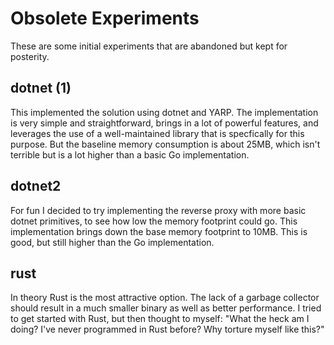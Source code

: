 # Obsolete Experiments

These are some initial experiments that are abandoned but kept for posterity.

## dotnet (1)

This implemented the solution using dotnet and YARP.
The implementation is very simple and straightforward, brings in a lot of powerful features, and leverages the use of a well-maintained library that is specfically for this purpose.
But the baseline memory consumption is about 25MB, which isn't terrible but is a lot higher than a basic Go implementation.

## dotnet2

For fun I decided to try implementing the reverse proxy with more basic dotnet primitives, to see how low the memory footprint could go.
This implementation brings down the base memory footprint to 10MB. This is good, but still higher than the Go implementation.

## rust

In theory Rust is the most attractive option.
The lack of a garbage collector should result in a much smaller binary as well as better performance.
I tried to get started with Rust, but then thought to myself:
"What the heck am I doing? I've never programmed in Rust before? Why torture myself like this?"
